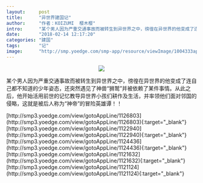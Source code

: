 ```yaml
---
layout:     post
title:      "异世界建国记"
author:     "作者：KOIZUMI  樱木樱"
intro:      "某个男人因为严重交通事故而被转生到异世界之中，徬徨在异世界的他变成了连自己都不知道的少年姿态，还突然遇见了神兽“狮鹫”并被依赖了某件事情。从此之后，他开始活用前世的记忆教导异世界小孩们耕作及生活，并率领他们面对邻国的侵略，这就是被后人称为“神帝”的冒险英雄谭！！"
date:       "2018-02-14 12:17:20"
categories: "建国"
tags:       "记"
image:      "http://smp.yoedge.com/smp-app/resource/viewImage/1004333appline.png"
---
```

<div style="text-align: center">
<p><img src="http://smp.yoedge.com/smp-app/resource/viewImage/1004333appline.png"/></p>
</div>
<p class="post-meta">
<span>某个男人因为严重交通事故而被转生到异世界之中，徬徨在异世界的他变成了连自己都不知道的少年姿态，还突然遇见了神兽“狮鹫”并被依赖了某件事情。从此之后，他开始活用前世的记忆教导异世界小孩们耕作及生活，并率领他们面对邻国的侵略，这就是被后人称为“神帝”的冒险英雄谭！！</span>
</p>
[http://smp3.yoedge.com/view/gotoAppLine/1126803](http://smp3.yoedge.com/view/gotoAppLine/1126803){:target="_blank"}
[http://smp3.yoedge.com/view/gotoAppLine/1122940](http://smp3.yoedge.com/view/gotoAppLine/1122940){:target="_blank"}
[http://smp3.yoedge.com/view/gotoAppLine/1124436](http://smp3.yoedge.com/view/gotoAppLine/1124436){:target="_blank"}
[http://smp3.yoedge.com/view/gotoAppLine/1121632](http://smp3.yoedge.com/view/gotoAppLine/1121632){:target="_blank"}
[http://smp3.yoedge.com/view/gotoAppLine/1121124](http://smp3.yoedge.com/view/gotoAppLine/1121124){:target="_blank"}


